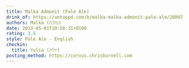 ```yaml
---
title: Malka Admonit (Pale Ale)
drink_of: https://untappd.com/b/malka-malka-admonit-pale-ale/20807
authors: Malka (מלכה)
date: 2013-05-01T10:50:31+0100
rating: 3.5
style: Pale Ale - English
checkin:
  title: Yulia (יוליה)
posting_method: https://corvus.chrisburnell.com
---
```

